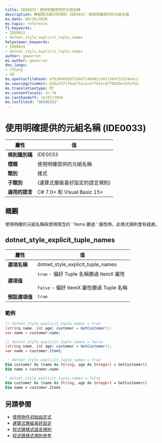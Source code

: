 ```yaml
---
title: IDE0033：使用明確提供的元組名稱
description: 瞭解程式碼分析規則 IDE0033：使用明確提供的元組名稱
ms.date: 09/30/2020
ms.topic: reference
f1_keywords:
- IDE0033
- dotnet_style_explicit_tuple_names
helpviewer_keywords:
- IDE0033
- dotnet_style_explicit_tuple_names
author: gewarren
ms.author: gewarren
dev_langs:
- CSharp
- VB
ms.openlocfilehash: e76394892872d4d7146402cd417269f32324e4c2
ms.sourcegitcommit: 636af37170ae75a11c4f7d1ecd770820e7dfe7bd
ms.translationtype: MT
ms.contentlocale: zh-TW
ms.lasthandoff: 10/07/2020
ms.locfileid: "96586331"
---
```

# <a name="use-explicitly-provided-tuple-name-ide0033"></a>使用明確提供的元組名稱 (IDE0033) 

|屬性|值|
|-|-|
| **規則識別碼** | IDE0033 |
| **標題** | 使用明確提供的元組名稱 |
| **類別** | 樣式 |
| **子類別** |  (運算式層級喜好設定的語言規則)  |
| **適用的語言** | C# 7.0+ 和 Visual Basic 15+ |

## <a name="overview"></a>概觀

使用明確的元組名稱與使用隱含的 ' Itemx 勝過 ' 屬性時，此樣式規則會有疑慮。

## <a name="dotnet_style_explicit_tuple_names"></a>dotnet_style_explicit_tuple_names

|屬性|值|
|-|-|
| **選項名稱** | dotnet_style_explicit_tuple_names
| **選項值** | `true` - 偏好 Tuple 名稱勝過 ItemX 屬性<br /><br />`false` - 偏好 ItemX 屬性勝過 Tuple 名稱 |
| **預設選項值** | `true` |

### <a name="example"></a>範例

```csharp
// dotnet_style_explicit_tuple_names = true
(string name, int age) customer = GetCustomer();
var name = customer.name;

// dotnet_style_explicit_tuple_names = false
(string name, int age) customer = GetCustomer();
var name = customer.Item1;
```

```vb
 ' dotnet_style_explicit_tuple_names = true
Dim customer As (name As String, age As Integer) = GetCustomer()
Dim name = customer.name

' dotnet_style_explicit_tuple_names = false
Dim customer As (name As String, age As Integer) = GetCustomer()
Dim name = customer.Item1
```

## <a name="see-also"></a>另請參閱

- [使用物件初始設定式](ide0017.md)
- [運算式層級喜好設定](expression-level-preferences.md)
- [程式碼樣式語言規則](language-rules.md)
- [程式碼樣式規則參考](index.md)
